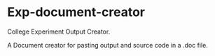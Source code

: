 # Exp-document-creator
College Experiment Output Creator.

A Document creator for pasting output and source code in a .doc file.
